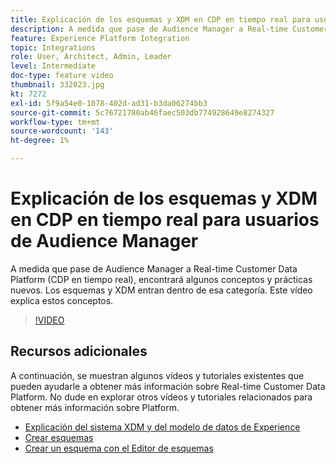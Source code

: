 ```yaml
---
title: Explicación de los esquemas y XDM en CDP en tiempo real para usuarios de Audience Manager
description: A medida que pase de Audience Manager a Real-time Customer Data Platform (CDP en tiempo real), encontrará algunos conceptos y prácticas nuevos. Los esquemas y XDM entran dentro de esa categoría. Este vídeo explica estos conceptos.
feature: Experience Platform Integration
topic: Integrations
role: User, Architect, Admin, Leader
level: Intermediate
doc-type: feature video
thumbnail: 332023.jpg
kt: 7272
exl-id: 5f9a54e0-1078-402d-ad31-b3da06274bb3
source-git-commit: 5c76721780ab46faec503db774928649e8274327
workflow-type: tm+mt
source-wordcount: '143'
ht-degree: 1%

---
```


# Explicación de los esquemas y XDM en CDP en tiempo real para usuarios de Audience Manager

A medida que pase de Audience Manager a Real-time Customer Data Platform (CDP en tiempo real), encontrará algunos conceptos y prácticas nuevos. Los esquemas y XDM entran dentro de esa categoría. Este vídeo explica estos conceptos.

>[!VIDEO](https://video.tv.adobe.com/v/3410353/?quality=12&learn=on&captions=spa)

## Recursos adicionales

A continuación, se muestran algunos vídeos y tutoriales existentes que pueden ayudarle a obtener más información sobre Real-time Customer Data Platform. No dude en explorar otros vídeos y tutoriales relacionados para obtener más información sobre Platform.

* [Explicación del sistema XDM y del modelo de datos de Experience](https://experienceleague.adobe.com/docs/platform-learn/tutorials/schemas/understanding-the-xdm-system-and-experience-data-model.html?lang=es)
* [Crear esquemas](https://experienceleague.adobe.com/docs/platform-learn/tutorials/schemas/create-your-first-schema-with-out-of-the-box-components.html?lang=es)
* [Crear un esquema con el Editor de esquemas](https://experienceleague.adobe.com/docs/experience-platform/xdm/tutorials/create-schema-ui.html?lang=es#getting-started)
